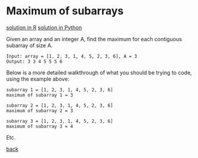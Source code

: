 # Maximum of subarrays

[solution in R](solution-r.md)
[solution in Python](solution-python.md)

Given an array and an integer A, find the maximum for each contiguous subarray of size A.

```
Input: array = [1, 2, 3, 1, 4, 5, 2, 3, 6], A = 3
Output: 3 3 4 5 5 5 6
```

Below is a more detailed walkthrough of what you should be trying to code, using the example above:

```
subarray 1 = [1, 2, 3, 1, 4, 5, 2, 3, 6]
maximum of subarray 1 = 3
```

```
subarray 2 = [1, 2, 3, 1, 4, 5, 2, 3, 6]
maximum of subarray 2 = 3
```

```
subarray 3 = [1, 2, 3, 1, 4, 5, 2, 3, 6]
maximum of subarray 3 = 4
```

Etc.

[back](https://project-dmaestro.github.io/data-interview-qs/)

